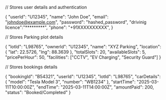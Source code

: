 //  Stores user details and authentication

{
  "userId": "U12345",
  "name": "John Doe",
  "email": "johndoe@example.com",
  "password": "hashed_password",
  "drivinig licence":"*********",
  "phone": "+91XXXXXXXXXX",
}

// Stores Parking plot details
    
{
  "lotId": "L98765",
  "ownerId": "U12345",
  "name": "XYZ Parking",
  "location": { "lat": 22.5726, "lng": 88.3639 },
  "totalSlots": 20,
  "availableSlots": 5,
  "pricePerHour": 50,
  "facilities": ["CCTV", "EV Charging", "Security Guard"]
}

// Stores bookings details

{
  "bookingId": "B54321",
  "userId": "U12345",
  "lotId": "L98765",
  "carDetails": { "model": "Tesla Model 3", "number": "WB1234" },
  "startTime": "2025-03-11T10:00:00Z",
  "endTime": "2025-03-11T14:00:00Z",
  "amountPaid": 200,
  "status": "Booked/Completed"
}

